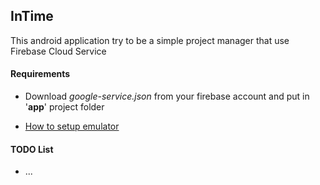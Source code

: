 ## InTime
This android application try to be a simple project manager that use Firebase Cloud Service


#### Requirements
* Download _google-service.json_ from your firebase account and put in '__app__' project folder

* [How to setup emulator](HELP.md)
 
#### TODO List
- ...
